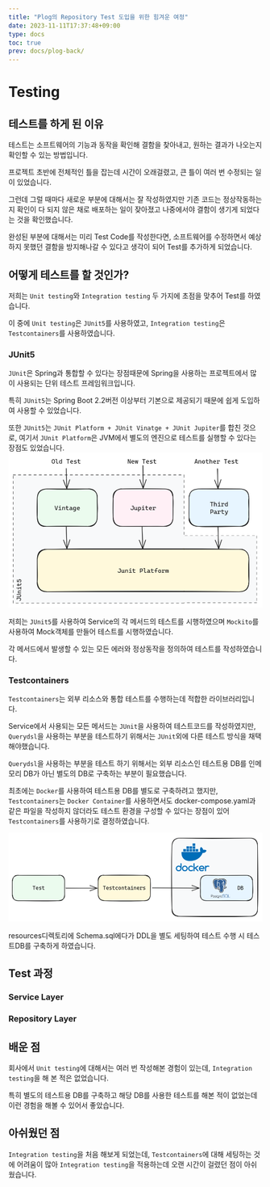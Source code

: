 ```yaml
---
title: "Plog의 Repository Test 도입을 위한 힘겨운 여정"
date: 2023-11-11T17:37:48+09:00
type: docs
toc: true
prev: docs/plog-back/
---
```

# Testing

## 테스트를 하게 된 이유

테스트는 소프트웨어의 기능과 동작을 확인해 결함을 찾아내고, 원하는 결과가 나오는지 확인할 수 있는 방법입니다.  

프로젝트 초반에 전체적인 틀을 잡는데 시간이 오래걸렸고, 큰 틀이 여러 번 수정되는 일이 있었습니다.  

그런데 그럴 때마다 새로운 부분에 대해서는 잘 작성하였지만 기존 코드는 정상작동하는지 확인이 다 되지 않은 채로 배포하는 일이 잦아졌고 나중에서야 결함이 생기게 되었다는 것을 확인했습니다.  

완성된 부분에 대해서는 미리 Test Code를 작성한다면, 소프트웨어를 수정하면서 예상하지 못했던 결함을 방지해나갈 수 있다고 생각이 되어 Test를 추가하게 되었습니다.  



## 어떻게 테스트를 할 것인가?

저희는 `Unit testing`와 `Integration testing`  두 가지에 초점을 맞추어 Test를 하였습니다.  

이 중에 `Unit testing`은 `JUnit5`를 사용하였고, `Integration testing`은 `Testcontainers`를 사용하였습니다.  

### JUnit5

`JUnit`은 Spring과 통합할 수 있다는 장점때문에 Spring을 사용하는 프로젝트에서 많이 사용되는 단위 테스트 프레임워크입니다.  

특히 `JUnit5`는 Spring Boot 2.2버전 이상부터 기본으로 제공되기 때문에 쉽게 도입하여 사용할 수 있었습니다. 

또한 `JUnit5`는 `JUnit Platform + JUnit Vinatge + JUnit Jupiter`를 합친 것으로, 여기서 `JUnit Platform`은 JVM에서 별도의 엔진으로 테스트를 실행할 수 있다는 장점도 있었습니다.  ![junit5](./asset/images/testing_junit5.png)

저희는 `JUnit5`를 사용하여 Service의 각 메서드의 테스트를 시행하였으며 `Mockito`를 사용하여 Mock객체를 만들어 테스트를 시행하였습니다.  

각 메서드에서 발생할 수 있는 모든 에러와 정상동작을 정의하여 테스트를 작성하였습니다.  



### Testcontainers

`Testcontainers`는 외부 리소스와 통합 테스트를 수행하는데 적합한 라이브러리입니다.  

Service에서 사용되는 모든 메서드는 `JUnit`을 사용하여 테스트코드를 작성하였지만, `Querydsl`을 사용하는 부분을 테스트하기 위해서는 `JUnit`외에 다른 테스트 방식을 채택해야했습니다.  

`Querydsl`을 사용하는 부분을 테스트 하기 위해서는 외부 리소스인 테스트용 DB를 인메모리 DB가 아닌 별도의 DB로 구축하는 부분이 필요했습니다.  

최초에는 `Docker`를 사용하여 테스트용 DB를 별도로 구축하려고 했지만, `Testcontainers`는 `Docker Container`를 사용하면서도 docker-compose.yaml과 같은 파일을 작성하지 않더라도 테스트 환경을 구성할 수 있다는 장점이 있어 `Testcontainers`를 사용하기로 결정하였습니다.  

![testcontainers](./asset/images/testing_testcontainers.png)

resources디렉토리에 Schema.sql에다가 DDL을 별도 세팅하여 테스트 수행 시 테스트DB를 구축하게 하였습니다.  



## Test 과정

### Service Layer

### Repository Layer



## 배운 점

회사에서 `Unit testing`에 대해서는 여러 번 작성해본 경험이 있는데, `Integration testing`을 해 본 적은 없었습니다.  

특히 별도의 테스트용 DB를 구축하고 해당 DB를 사용한 테스트를 해본 적이 없었는데 이런 경험을 해볼 수 있어서 좋았습니다.  



## 아쉬웠던 점

`Integration testing`을 처음 해보게 되었는데, `Testcontainers`에 대해 세팅하는 것에 어려움이 많아 `Integration testing`을 적용하는데 오랜 시간이 걸렸던 점이 아쉬웠습니다.  



